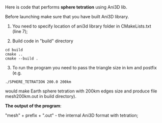 Here is code that performs **sphere tetration** using Ani3D lib. 

Before launching make sure that you have built Ani3D library.

1) You need to specify location of ani3d library folder in CMakeLists.txt (line 7);

3) Build code in "build" directory
``` 
cd build
cmake ..
cmake --build .
```
3) To run the program you need to pass the triangle size in km and postfix (e.g.
```
./SPHERE_TETRATION 200.0 200km
``` 
would make Earth sphere tetration with 200km edges size and produce file mesh200km.out in build directory). 

**The output of the program**:

"mesh" + prefix + ".out"  - the internal Ani3D format with tetration;

